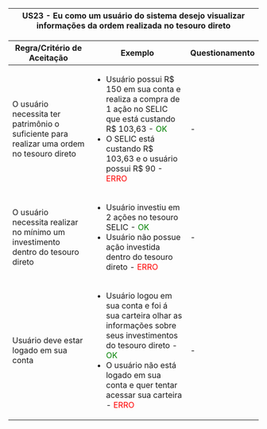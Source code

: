 <table>
    <thead>
        <tr>
            <th colspan="2" rowspan="2"> US23 - Eu como um usuário do sistema desejo visualizar informações da ordem realizada no tesouro direto</th>
        </tr>        
    </thead>
</table>

<table>
    <thead>
        <tr>
            <th>Regra/Critério de Aceitação</th>
            <th>Exemplo</th>
            <th>Questionamento</th>
        </tr>        
    </thead>
    <tbody>
        <tr>
            <td>O usuário necessita ter patrimônio o suficiente para realizar uma ordem no tesouro direto</td>
            <td>
                <ul>
                    <li>Usuário possui R$ 150 em sua conta e realiza a compra de 1 ação no SELIC que está custando R$ 103,63 - <span style="color:green">OK</span></li>
                    <li>O SELIC está custando R$ 103,63 e o usuário possui R$ 90 - <span style="color:red">ERRO</span></li>
                </ul>
            </td>
            <td> - </td>
        </tr>
        <tr>
            <td>O usuário necessita realizar no mínimo um investimento dentro do tesouro direto</td>
            <td>
                <ul>
                    <li>Usuário investiu em 2 ações no tesouro SELIC - <span style="color:green">OK</span></li>
                    <li>Usuário não possue ação investida dentro do tesouro direto - <span style="color:red">ERRO</span></li>
                </ul>
            </td>
            <td> - </td>
        </tr>
        <tr>
            <td>Usuário deve estar logado em sua conta</td>
            <td>
                <ul>
                    <li>Usuário logou em sua conta e foi á sua carteira olhar as informações sobre seus investimentos do tesouro direto - <span style="color:green">OK</span></li>
                    <li>O usuário não está logado em sua conta e quer tentar acessar sua carteira - <span style="color:red">ERRO</span></li>
                </ul>
            </td>
            <td> - </td>
        </tr>
    </tbody>
</table>
